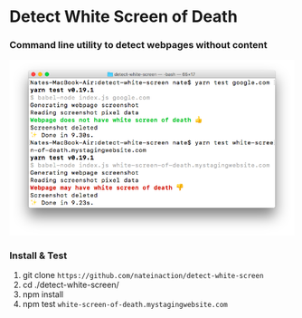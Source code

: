 # Detect White Screen of Death
### Command line utility to detect webpages without content

![Example](/example.png?raw=true)

### Install & Test
1. git clone `https://github.com/nateinaction/detect-white-screen`
2. cd ./detect-white-screen/
3. npm install
4. npm test `white-screen-of-death.mystagingwebsite.com`
